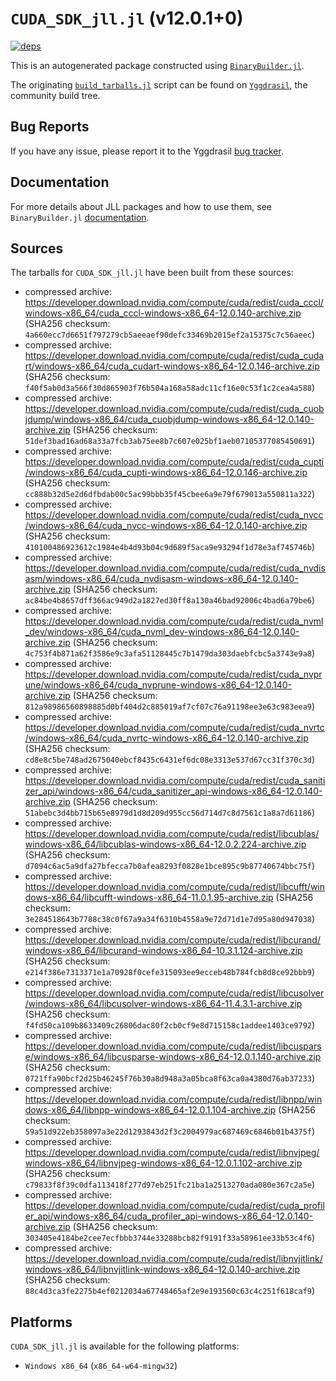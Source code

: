 # `CUDA_SDK_jll.jl` (v12.0.1+0)

[![deps](https://juliahub.com/docs/CUDA_SDK_jll/deps.svg)](https://juliahub.com/ui/Packages/CUDA_SDK_jll/2kWOi?page=2)

This is an autogenerated package constructed using [`BinaryBuilder.jl`](https://github.com/JuliaPackaging/BinaryBuilder.jl).

The originating [`build_tarballs.jl`](https://github.com/JuliaPackaging/Yggdrasil/blob/d704a217c2ed09b89ac31587a07e939b840e51aa/C/CUDA/CUDA_SDK@12.0/build_tarballs.jl) script can be found on [`Yggdrasil`](https://github.com/JuliaPackaging/Yggdrasil/), the community build tree.

## Bug Reports

If you have any issue, please report it to the Yggdrasil [bug tracker](https://github.com/JuliaPackaging/Yggdrasil/issues).

## Documentation

For more details about JLL packages and how to use them, see `BinaryBuilder.jl` [documentation](https://docs.binarybuilder.org/stable/jll/).

## Sources

The tarballs for `CUDA_SDK_jll.jl` have been built from these sources:

* compressed archive: https://developer.download.nvidia.com/compute/cuda/redist/cuda_cccl/windows-x86_64/cuda_cccl-windows-x86_64-12.0.140-archive.zip (SHA256 checksum: `4a660ecc7d6651f797279cb5aeeaef90defc33469b2015ef2a15375c7c56aeec`)
* compressed archive: https://developer.download.nvidia.com/compute/cuda/redist/cuda_cudart/windows-x86_64/cuda_cudart-windows-x86_64-12.0.146-archive.zip (SHA256 checksum: `f40f5ab0d3a566f30d865903f76b504a168a58adc11cf16e0c53f1c2cea4a588`)
* compressed archive: https://developer.download.nvidia.com/compute/cuda/redist/cuda_cuobjdump/windows-x86_64/cuda_cuobjdump-windows-x86_64-12.0.140-archive.zip (SHA256 checksum: `51def3bad16ad68a33a7fcb3ab75ee8b7c607e025bf1aeb07105377085450691`)
* compressed archive: https://developer.download.nvidia.com/compute/cuda/redist/cuda_cupti/windows-x86_64/cuda_cupti-windows-x86_64-12.0.146-archive.zip (SHA256 checksum: `cc888b32d5e2d6dfbdab00c5ac99bbb35f45cbee6a9e79f679013a550811a322`)
* compressed archive: https://developer.download.nvidia.com/compute/cuda/redist/cuda_nvcc/windows-x86_64/cuda_nvcc-windows-x86_64-12.0.140-archive.zip (SHA256 checksum: `410100486923612c1984e4b4d93b04c9d689f5aca9e93294f1d78e3af745746b`)
* compressed archive: https://developer.download.nvidia.com/compute/cuda/redist/cuda_nvdisasm/windows-x86_64/cuda_nvdisasm-windows-x86_64-12.0.140-archive.zip (SHA256 checksum: `ac84be4b8657dff366ac949d2a1827ed30ff8a130a46bad92006c4bad6a79be6`)
* compressed archive: https://developer.download.nvidia.com/compute/cuda/redist/cuda_nvml_dev/windows-x86_64/cuda_nvml_dev-windows-x86_64-12.0.140-archive.zip (SHA256 checksum: `4c753f4b871a62f3586e9c3afa51128445c7b1479da303daebfcbc5a3743e9a8`)
* compressed archive: https://developer.download.nvidia.com/compute/cuda/redist/cuda_nvprune/windows-x86_64/cuda_nvprune-windows-x86_64-12.0.140-archive.zip (SHA256 checksum: `812a98986560898885d0bf404d2c885019af7cf07c76a91198ee3e63c983eea9`)
* compressed archive: https://developer.download.nvidia.com/compute/cuda/redist/cuda_nvrtc/windows-x86_64/cuda_nvrtc-windows-x86_64-12.0.140-archive.zip (SHA256 checksum: `cd8e8c5be748ad2675040ebcf8435c6431ef6dc08e3313e537d67cc31f370c3d`)
* compressed archive: https://developer.download.nvidia.com/compute/cuda/redist/cuda_sanitizer_api/windows-x86_64/cuda_sanitizer_api-windows-x86_64-12.0.140-archive.zip (SHA256 checksum: `51abebc3d4bb715b65e8979d1d8d209d955cc56d714d7c8d7561c1a8a7d61186`)
* compressed archive: https://developer.download.nvidia.com/compute/cuda/redist/libcublas/windows-x86_64/libcublas-windows-x86_64-12.0.2.224-archive.zip (SHA256 checksum: `d7094c6ac5a9dfa27bfecca7b0afea8293f0828e1bce895c9b87740674bbc75f`)
* compressed archive: https://developer.download.nvidia.com/compute/cuda/redist/libcufft/windows-x86_64/libcufft-windows-x86_64-11.0.1.95-archive.zip (SHA256 checksum: `3e284518643b7788c38c0f67a9a34f6310b4558a9e72d71d1e7d95a80d947038`)
* compressed archive: https://developer.download.nvidia.com/compute/cuda/redist/libcurand/windows-x86_64/libcurand-windows-x86_64-10.3.1.124-archive.zip (SHA256 checksum: `e214f386e7313371e1a70928f0cefe315093ee9ecceb48b784fcb8d8ce92bbb9`)
* compressed archive: https://developer.download.nvidia.com/compute/cuda/redist/libcusolver/windows-x86_64/libcusolver-windows-x86_64-11.4.3.1-archive.zip (SHA256 checksum: `f4fd50ca109b8633409c26806dac80f2cb0cf9e8d715158c1addee1403ce9792`)
* compressed archive: https://developer.download.nvidia.com/compute/cuda/redist/libcusparse/windows-x86_64/libcusparse-windows-x86_64-12.0.1.140-archive.zip (SHA256 checksum: `0721ffa90bcf2d25b46245f76b30a8d948a3a05bca8f63ca0a4380d76ab37233`)
* compressed archive: https://developer.download.nvidia.com/compute/cuda/redist/libnpp/windows-x86_64/libnpp-windows-x86_64-12.0.1.104-archive.zip (SHA256 checksum: `59a51d922eb358097a3e22d1293843d2f3c2004979ac687469c6846b01b4375f`)
* compressed archive: https://developer.download.nvidia.com/compute/cuda/redist/libnvjpeg/windows-x86_64/libnvjpeg-windows-x86_64-12.0.1.102-archive.zip (SHA256 checksum: `c79833f8f39c0dfa113418f277d97eb251fc21ba1a2513270ada080e367c2a5e`)
* compressed archive: https://developer.download.nvidia.com/compute/cuda/redist/cuda_profiler_api/windows-x86_64/cuda_profiler_api-windows-x86_64-12.0.140-archive.zip (SHA256 checksum: `303405e4184be2cee7ecfbbb3744e33288bcb82f9191f33a58961ee33b53c4f6`)
* compressed archive: https://developer.download.nvidia.com/compute/cuda/redist/libnvjitlink/windows-x86_64/libnvjitlink-windows-x86_64-12.0.140-archive.zip (SHA256 checksum: `88c4d3ca3fe2275b4ef0212034a67748465af2e9e193560c63c4c251f618caf9`)

## Platforms

`CUDA_SDK_jll.jl` is available for the following platforms:

* `Windows x86_64` (`x86_64-w64-mingw32`)
